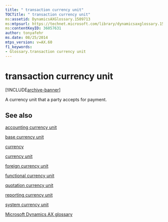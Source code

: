 ```yaml
---
title: " transaction currency unit"
TOCTitle: " transaction currency unit"
ms:assetid: DynamicsAXGlossary.1509713
ms:mtpsurl: https://technet.microsoft.com/library/dynamicsaxglossary.1509713(v=AX.60)
ms:contentKeyID: 36057631
author: tonyafehr
ms.date: 08/25/2014
mtps_version: v=AX.60
f1_keywords:
- Glossary.transaction currency unit
---
```


# transaction currency unit


[!INCLUDE[archive-banner](includes/archive-banner.md)]

A currency unit that a party accepts for payment.

## See also

[accounting currency unit](accounting-currency-unit.md)

[base currency unit](base-currency-unit.md)

[currency](currency.md)

[currency unit](currency-unit.md)

[foreign currency unit](foreign-currency-unit.md)

[functional currency unit](functional-currency-unit.md)

[quotation currency unit](quotation-currency-unit.md)

[reporting currency unit](reporting-currency-unit.md)

[system currency unit](system-currency-unit.md)

[Microsoft Dynamics AX glossary](glossary/microsoft-dynamics-ax-glossary.md)

  


